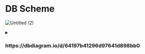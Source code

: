 # DB Scheme

![Untitled (2)](https://user-images.githubusercontent.com/112017515/226598301-1f651a8c-1f2d-433d-9a9b-1c842187bda4.png)

<details><summary><h3>https://dbdiagram.io/d/64197b41296d97641d898bb0</h3></summary>